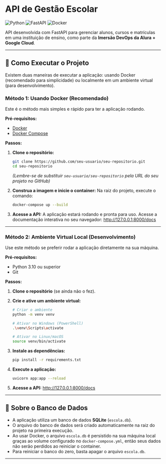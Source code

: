 # API de Gestão Escolar

![Python](https://img.shields.io/badge/Python-3.10%2B-blue?style=for-the-badge&logo=python)
![FastAPI](https://img.shields.io/badge/FastAPI-0.115-green?style=for-the-badge&logo=fastapi)
![Docker](https://img.shields.io/badge/Docker-Ready-blue?style=for-the-badge&logo=docker)

API desenvolvida com FastAPI para gerenciar alunos, cursos e matrículas em uma instituição de ensino, como parte da **Imersão DevOps da Alura + Google Cloud**.

---

## 🚀 Como Executar o Projeto

Existem duas maneiras de executar a aplicação: usando Docker (recomendado para simplicidade) ou localmente em um ambiente virtual (para desenvolvimento).

### Método 1: Usando Docker (Recomendado)

Este é o método mais simples e rápido para ter a aplicação rodando.

**Pré-requisitos:**
- [Docker](https://www.docker.com/get-started/)
- [Docker Compose](https://docs.docker.com/compose/install/)

**Passos:**

1.  **Clone o repositório:**
    ```sh
    git clone https://github.com/seu-usuario/seu-repositorio.git
    cd seu-repositorio
    ```
    *(Lembre-se de substituir `seu-usuario/seu-repositorio` pela URL do seu projeto no GitHub)*

2.  **Construa a imagem e inicie o container:**
    Na raiz do projeto, execute o comando:
    ```sh
    docker-compose up --build
    ```

3.  **Acesse a API:**
    A aplicação estará rodando e pronta para uso. Acesse a documentação interativa no seu navegador:
    http://127.0.0.1:8000/docs

---

### Método 2: Ambiente Virtual Local (Desenvolvimento)

Use este método se preferir rodar a aplicação diretamente na sua máquina.

**Pré-requisitos:**
- Python 3.10 ou superior
- Git

**Passos:**

1.  **Clone o repositório** (se ainda não o fez).

2.  **Crie e ative um ambiente virtual:**
    ```sh
    # Criar o ambiente
    python -m venv venv

    # Ativar no Windows (PowerShell)
    .\venv\Scripts\activate

    # Ativar no Linux/macOS
    source venv/bin/activate
    ```

3.  **Instale as dependências:**
    ```sh
    pip install -r requirements.txt
    ```

4.  **Execute a aplicação:**
    ```sh
    uvicorn app:app --reload
    ```

5.  **Acesse a API:**
    http://127.0.0.1:8000/docs

---

## 📝 Sobre o Banco de Dados

-   A aplicação utiliza um banco de dados **SQLite** (`escola.db`).
-   O arquivo do banco de dados será criado automaticamente na raiz do projeto na primeira execução.
-   Ao usar Docker, o arquivo `escola.db` é persistido na sua máquina local graças ao volume configurado no `docker-compose.yml`, então seus dados não serão perdidos ao reiniciar o container.
-   Para reiniciar o banco do zero, basta apagar o arquivo `escola.db`.

---
